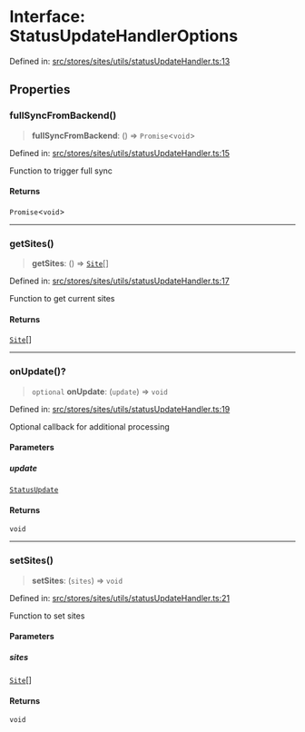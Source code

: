 # Interface: StatusUpdateHandlerOptions

Defined in: [src/stores/sites/utils/statusUpdateHandler.ts:13](https://github.com/Nick2bad4u/Uptime-Watcher/blob/2a45eeb1723f8f7089001af2c92aa07d82dfe7e4/src/stores/sites/utils/statusUpdateHandler.ts#L13)

## Properties

### fullSyncFromBackend()

> **fullSyncFromBackend**: () => `Promise`\<`void`\>

Defined in: [src/stores/sites/utils/statusUpdateHandler.ts:15](https://github.com/Nick2bad4u/Uptime-Watcher/blob/2a45eeb1723f8f7089001af2c92aa07d82dfe7e4/src/stores/sites/utils/statusUpdateHandler.ts#L15)

Function to trigger full sync

#### Returns

`Promise`\<`void`\>

***

### getSites()

> **getSites**: () => [`Site`](../../../../../../shared/types/interfaces/Site.md)[]

Defined in: [src/stores/sites/utils/statusUpdateHandler.ts:17](https://github.com/Nick2bad4u/Uptime-Watcher/blob/2a45eeb1723f8f7089001af2c92aa07d82dfe7e4/src/stores/sites/utils/statusUpdateHandler.ts#L17)

Function to get current sites

#### Returns

[`Site`](../../../../../../shared/types/interfaces/Site.md)[]

***

### onUpdate()?

> `optional` **onUpdate**: (`update`) => `void`

Defined in: [src/stores/sites/utils/statusUpdateHandler.ts:19](https://github.com/Nick2bad4u/Uptime-Watcher/blob/2a45eeb1723f8f7089001af2c92aa07d82dfe7e4/src/stores/sites/utils/statusUpdateHandler.ts#L19)

Optional callback for additional processing

#### Parameters

##### update

[`StatusUpdate`](../../../../../../shared/types/interfaces/StatusUpdate.md)

#### Returns

`void`

***

### setSites()

> **setSites**: (`sites`) => `void`

Defined in: [src/stores/sites/utils/statusUpdateHandler.ts:21](https://github.com/Nick2bad4u/Uptime-Watcher/blob/2a45eeb1723f8f7089001af2c92aa07d82dfe7e4/src/stores/sites/utils/statusUpdateHandler.ts#L21)

Function to set sites

#### Parameters

##### sites

[`Site`](../../../../../../shared/types/interfaces/Site.md)[]

#### Returns

`void`

